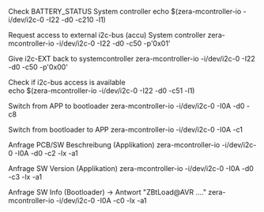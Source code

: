 


Check BATTERY_STATUS System controller
echo $(zera-mcontroller-io -i/dev/i2c-0 -I22 -d0 -c210 -l1)

Request access to external i2c-bus (accu) System controller
zera-mcontroller-io -i/dev/i2c-0 -I22 -d0 -c50 -p'0x01'

Give i2c-EXT back to systemcontroller
zera-mcontroller-io -i/dev/i2c-0 -I22 -d0 -c50 -p'0x00'

Check if i2c-bus access is available              
echo $(zera-mcontroller-io -i/dev/i2c-0 -I22 -d0 -c51 -l1)



Switch from APP to bootloader
zera-mcontroller-io -i/dev/i2c-0 -I0A -d0 -c8

Switch from bootloader to APP
zera-mcontroller-io -i/dev/i2c-0 -I0A -c1

Anfrage PCB/SW Beschreibung  (Applikation)
zera-mcontroller-io -i/dev/i2c-0 -I0A -d0 -c2 -lx -a1

Anfrage SW Version (Applikation)
zera-mcontroller-io -i/dev/i2c-0 -I0A -d0 -c3 -lx -a1

Anfrage SW Info  (Bootloader)  -> Antwort "ZBtLoad@AVR ...."
zera-mcontroller-io -i/dev/i2c-0 -I0A -c0 -lx -a1

